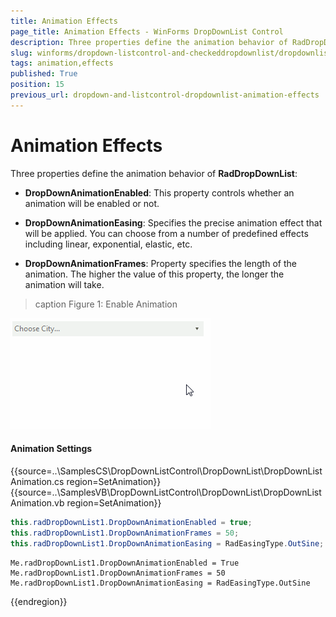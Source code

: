 ```yaml
---
title: Animation Effects
page_title: Animation Effects - WinForms DropDownList Control
description: Three properties define the animation behavior of RadDropDownList - DropDownAnimationEnabled, DropDownAnimationEasing, DropDownAnimationFrames.
slug: winforms/dropdown-listcontrol-and-checkeddropdownlist/dropdownlist/animation-effects
tags: animation,effects
published: True
position: 15
previous_url: dropdown-and-listcontrol-dropdownlist-animation-effects
---
```


# Animation Effects

Three properties define the animation behavior of __RadDropDownList__:

* __DropDownAnimationEnabled__: This property controls whether an animation will be enabled or not.
            

* __DropDownAnimationEasing__: Specifies the precise animation effect that will be applied. You can choose from a number of predefined effects including linear, exponential, elastic, etc.
            

* __DropDownAnimationFrames__: Property specifies the length of the animation. The higher the value of this property, the longer the animation will take.
            
>caption Figure 1: Enable Animation

![dropdown-and-listcontrol-dropdownlist-animation-effects 001](images/dropdown-and-listcontrol-dropdownlist-animation-effects001.gif)

#### Animation Settings 

{{source=..\SamplesCS\DropDownListControl\DropDownList\DropDownListAnimation.cs region=SetAnimation}} 
{{source=..\SamplesVB\DropDownListControl\DropDownList\DropDownListAnimation.vb region=SetAnimation}} 

````C#
this.radDropDownList1.DropDownAnimationEnabled = true;
this.radDropDownList1.DropDownAnimationFrames = 50;
this.radDropDownList1.DropDownAnimationEasing = RadEasingType.OutSine;

````
````VB.NET
Me.radDropDownList1.DropDownAnimationEnabled = True
Me.radDropDownList1.DropDownAnimationFrames = 50
Me.radDropDownList1.DropDownAnimationEasing = RadEasingType.OutSine

````

{{endregion}} 



